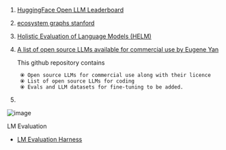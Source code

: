 1. [HuggingFace Open LLM Leaderboard](https://huggingface.co/spaces/HuggingFaceH4/open_llm_leaderboard)
2. [ecosystem graphs stanford](https://crfm.stanford.edu/ecosystem-graphs/index.html?mode=table)
3. [Holistic Evaluation of Language Models (HELM)](https://crfm.stanford.edu/helm/latest/?models=1)
4. [A list of open source LLMs available for commercial use by Eugene Yan](https://github.com/eugeneyan/open-llms)
     
     This github repository contains
     
        ⦿ Open source LLMs for commercial use along with their licence
        ⦿ List of open source LLMs for coding
        ⦿ Evals and LLM datasets for fine-tuning to be added.
5. 
![image](https://user-images.githubusercontent.com/13446418/236732476-89289ad9-f315-4823-b344-0ea78323746d.png)

LM Evaluation
- [LM Evaluation Harness](https://github.com/EleutherAI/lm-evaluation-harness)
